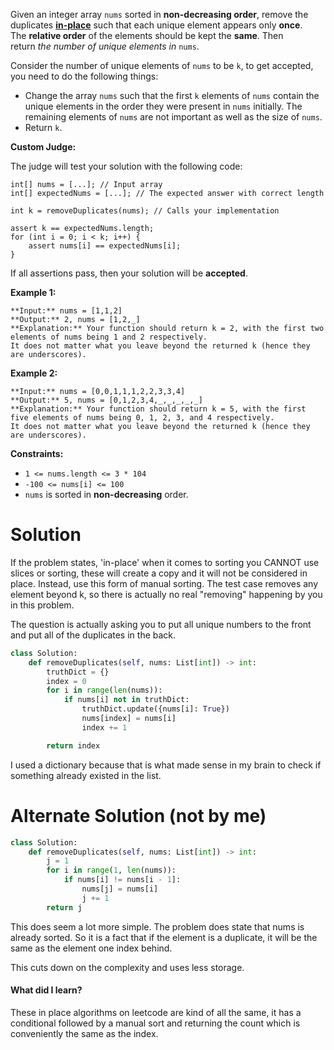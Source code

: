 Given an integer array `nums` sorted in **non-decreasing order**, remove the duplicates [**in-place**](https://en.wikipedia.org/wiki/In-place_algorithm) such that each unique element appears only **once**. The **relative order** of the elements should be kept the **same**. Then return _the number of unique elements in_ `nums`.

Consider the number of unique elements of `nums` to be `k`, to get accepted, you need to do the following things:

- Change the array `nums` such that the first `k` elements of `nums` contain the unique elements in the order they were present in `nums` initially. The remaining elements of `nums` are not important as well as the size of `nums`.
- Return `k`.

**Custom Judge:**

The judge will test your solution with the following code:

```
int[] nums = [...]; // Input array
int[] expectedNums = [...]; // The expected answer with correct length

int k = removeDuplicates(nums); // Calls your implementation

assert k == expectedNums.length;
for (int i = 0; i < k; i++) {
    assert nums[i] == expectedNums[i];
}
```

If all assertions pass, then your solution will be **accepted**.

**Example 1:**

```
**Input:** nums = [1,1,2]
**Output:** 2, nums = [1,2,_]
**Explanation:** Your function should return k = 2, with the first two elements of nums being 1 and 2 respectively.
It does not matter what you leave beyond the returned k (hence they are underscores).
```

**Example 2:**

```
**Input:** nums = [0,0,1,1,1,2,2,3,3,4]
**Output:** 5, nums = [0,1,2,3,4,_,_,_,_,_]
**Explanation:** Your function should return k = 5, with the first five elements of nums being 0, 1, 2, 3, and 4 respectively.
It does not matter what you leave beyond the returned k (hence they are underscores).
```

**Constraints:**

- `1 <= nums.length <= 3 * 104`
- `-100 <= nums[i] <= 100`
- `nums` is sorted in **non-decreasing** order.

# Solution
If the problem states, 'in-place' when it comes to sorting you CANNOT use slices or sorting, these will create a copy and it will not be considered in place. Instead, use this form of manual sorting. The test case removes any element beyond k, so there is actually no real "removing" happening by you in this problem. 

The question is actually asking you to put all unique numbers to the front and put all of the duplicates in the back. 

```python
class Solution:
    def removeDuplicates(self, nums: List[int]) -> int:
        truthDict = {}
        index = 0
        for i in range(len(nums)):
            if nums[i] not in truthDict:
                truthDict.update({nums[i]: True})
                nums[index] = nums[i]
                index += 1

        return index
```

I used a dictionary because that is what made sense in my brain to check if something already existed in the list. 

# Alternate Solution (not by me)
```python
class Solution:
    def removeDuplicates(self, nums: List[int]) -> int:
        j = 1
        for i in range(1, len(nums)):
            if nums[i] != nums[i - 1]:
                nums[j] = nums[i]
                j += 1
        return j
```
This does seem a lot more simple. The problem does state that nums is already sorted. So it is a fact that if the element is a duplicate, it will be the same as the element one index behind. 

This cuts down on the complexity and uses less storage.


#### What did I learn?
These in place algorithms on leetcode are kind of all the same, it has a conditional followed by a manual sort and returning the count which is conveniently the same as the index. 


